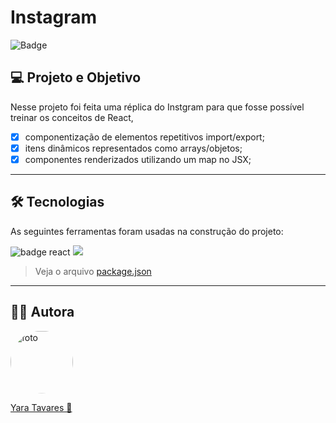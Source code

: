 # Instagram

![Badge](https://img.shields.io/badge/Feito-06/12/2021-%0577B7c1?style=for-the-badge)
## 💻 Projeto e Objetivo

Nesse projeto foi feita uma réplica do Instgram para que fosse possível treinar os conceitos de React,

- [x] componentização de elementos repetitivos import/export;
- [x] itens dinâmicos representados como arrays/objetos;
- [x] componentes renderizados utilizando um map no JSX;

---
## 🛠 Tecnologias

As seguintes ferramentas foram usadas na construção do projeto:

<p >
<a src="https://reactjs.org/">
<img src="https://img.shields.io/badge/React-20232A?style=for-the-badge&logo=react&logoColor=61DAFB" alt="badge react"/> </a>
<a>
<img src='https://img.shields.io/badge/CSS3-1572B6?style=for-the-badge&logo=css3&logoColor=white'>
</a>
</p>

> Veja o arquivo [package.json](./package.json)

---
## 🧜‍♀️ Autora

<a href="https://www.linkedin.com/in/yaracristinatavares/" >
 <img style="clip-path: circle()" src="https://avatars.githubusercontent.com/u/91642311?v=4" width="100px;" alt="foto"/>
 <p>Yara Tavares 🚀</p>
</a>